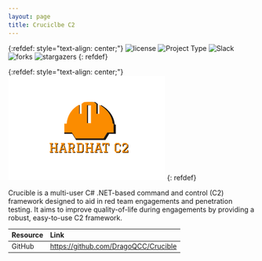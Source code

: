 ```yaml
---
layout: page
title: Cruciclbe C2
---
```


{:refdef: style="text-align: center;"}
![license](https://img.shields.io/badge/license-BSD--3--Clause-02B36C) ![Project Type](https://img.shields.io/badge/type-Red%20Team-FF7E79) ![Slack](https://img.shields.io/badge/language-C%23-5465FF) ![forks](https://img.shields.io/github/forks/DragoQCC/Crucicle?color=0F0B38&style=social) ![stargazers](https://img.shields.io/github/stars/DragoQCC/Crucicble?color=5465FF&style=social)
{: refdef}

{:refdef: style="text-align: center;"}
![Crucible](/assets/img/harhat.png)
{: refdef}

Crucible is a multi-user C# .NET-based command and control (C2) framework designed to aid in red team engagements and penetration testing. It aims to improve quality-of-life during engagements by providing a robust, easy-to-use C2 framework.

|Resource| Link                                   |
| :--- |:---------------------------------------|
|GitHub| <https://github.com/DragoQCC/Crucible> |

